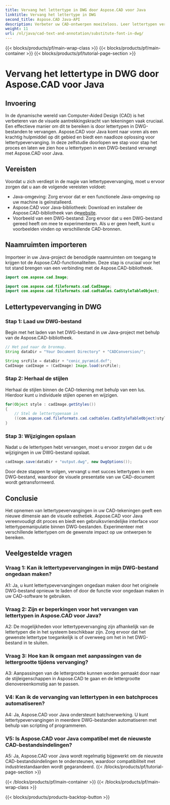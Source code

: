 ```yaml
---
title: Vervang het lettertype in DWG door Aspose.CAD voor Java
linktitle: Vervang het lettertype in DWG
second_title: Aspose.CAD Java-API
description: Verbeter uw CAD-ontwerpen moeiteloos. Leer lettertypen vervangen in DWG-bestanden met Aspose.CAD voor Java. Stap-voor-stap handleiding voor visuele perfectie.
weight: 11
url: /nl/java/cad-text-and-annotation/substitute-font-in-dwg/
---
```


{{< blocks/products/pf/main-wrap-class >}}
{{< blocks/products/pf/main-container >}}
{{< blocks/products/pf/tutorial-page-section >}}

# Vervang het lettertype in DWG door Aspose.CAD voor Java

## Invoering

In de dynamische wereld van Computer-Aided Design (CAD) is het verbeteren van de visuele aantrekkingskracht van tekeningen vaak cruciaal. Een effectieve manier om dit te bereiken is door lettertypen in DWG-bestanden te vervangen. Aspose.CAD voor Java komt naar voren als een krachtig hulpmiddel op dit gebied en biedt een naadloze oplossing voor lettertypevervanging. In deze zelfstudie doorlopen we stap voor stap het proces en laten we zien hoe u lettertypen in een DWG-bestand vervangt met Aspose.CAD voor Java.

## Vereisten

Voordat u zich verdiept in de magie van lettertypevervanging, moet u ervoor zorgen dat u aan de volgende vereisten voldoet:

- Java-omgeving: Zorg ervoor dat er een functionele Java-omgeving op uw machine is geïnstalleerd.
-  Aspose.CAD voor Java-bibliotheek: Download en installeer de Aspose.CAD-bibliotheek van de[website](https://releases.aspose.com/cad/java/).
- Voorbeeld van een DWG-bestand: Zorg ervoor dat u een DWG-bestand gereed heeft om mee te experimenteren. Als u er geen heeft, kunt u voorbeelden vinden op verschillende CAD-bronnen.

## Naamruimten importeren

Importeer in uw Java-project de benodigde naamruimten om toegang te krijgen tot de Aspose.CAD-functionaliteiten. Deze stap is cruciaal voor het tot stand brengen van een verbinding met de Aspose.CAD-bibliotheek.

```java
import com.aspose.cad.Image;

import com.aspose.cad.fileformats.cad.CadImage;
import com.aspose.cad.fileformats.cad.cadtables.CadStyleTableObject;
```

## Lettertypevervanging in DWG

### Stap 1: Laad uw DWG-bestand

Begin met het laden van het DWG-bestand in uw Java-project met behulp van de Aspose.CAD-bibliotheek.

```java
// Het pad naar de bronmap.
String dataDir = "Your Document Directory" + "CADConversion/";

String srcFile = dataDir + "conic_pyramid.dxf";
CadImage cadImage = (CadImage) Image.load(srcFile);
```

### Stap 2: Herhaal de stijlen

Herhaal de stijlen binnen de CAD-tekening met behulp van een lus. Hierdoor kunt u individuele stijlen openen en wijzigen.

```java
for(Object style : cadImage.getStyles())
{
    // Stel de lettertypenaam in
    ((com.aspose.cad.fileformats.cad.cadtables.CadStyleTableObject)style).setPrimaryFontName("Arial");
}
```

### Stap 3: Wijzigingen opslaan

Nadat u de lettertypen hebt vervangen, moet u ervoor zorgen dat u de wijzigingen in uw DWG-bestand opslaat.

```java
cadImage.save(dataDir + "output.dwg", new DwgOptions());
```

Door deze stappen te volgen, vervangt u met succes lettertypen in een DWG-bestand, waardoor de visuele presentatie van uw CAD-document wordt getransformeerd.

## Conclusie

Het opnemen van lettertypevervangingen in uw CAD-tekeningen geeft een nieuwe dimensie aan de visuele esthetiek. Aspose.CAD voor Java vereenvoudigt dit proces en biedt een gebruiksvriendelijke interface voor lettertypemanipulatie binnen DWG-bestanden. Experimenteer met verschillende lettertypen om de gewenste impact op uw ontwerpen te bereiken.

## Veelgestelde vragen

### Vraag 1: Kan ik lettertypevervangingen in mijn DWG-bestand ongedaan maken?

A1: Ja, u kunt lettertypevervangingen ongedaan maken door het originele DWG-bestand opnieuw te laden of door de functie voor ongedaan maken in uw CAD-software te gebruiken.

### Vraag 2: Zijn er beperkingen voor het vervangen van lettertypen in Aspose.CAD voor Java?

A2: De mogelijkheden voor lettertypevervanging zijn afhankelijk van de lettertypen die in het systeem beschikbaar zijn. Zorg ervoor dat het gewenste lettertype toegankelijk is of overweeg om het in het DWG-bestand in te sluiten.

### Vraag 3: Hoe kan ik omgaan met aanpassingen van de lettergrootte tijdens vervanging?

A3: Aanpassingen van de lettergrootte kunnen worden gemaakt door naar de stijleigenschappen in Aspose.CAD te gaan en de lettergrootte dienovereenkomstig aan te passen.

### V4: Kan ik de vervanging van lettertypen in een batchproces automatiseren?

A4: Ja, Aspose.CAD voor Java ondersteunt batchverwerking. U kunt lettertypevervangingen in meerdere DWG-bestanden automatiseren met behulp van scripting of programmeren.

### V5: Is Aspose.CAD voor Java compatibel met de nieuwste CAD-bestandsindelingen?

A5: Ja, Aspose.CAD voor Java wordt regelmatig bijgewerkt om de nieuwste CAD-bestandsindelingen te ondersteunen, waardoor compatibiliteit met industriestandaarden wordt gegarandeerd.
{{< /blocks/products/pf/tutorial-page-section >}}

{{< /blocks/products/pf/main-container >}}
{{< /blocks/products/pf/main-wrap-class >}}

{{< blocks/products/products-backtop-button >}}
